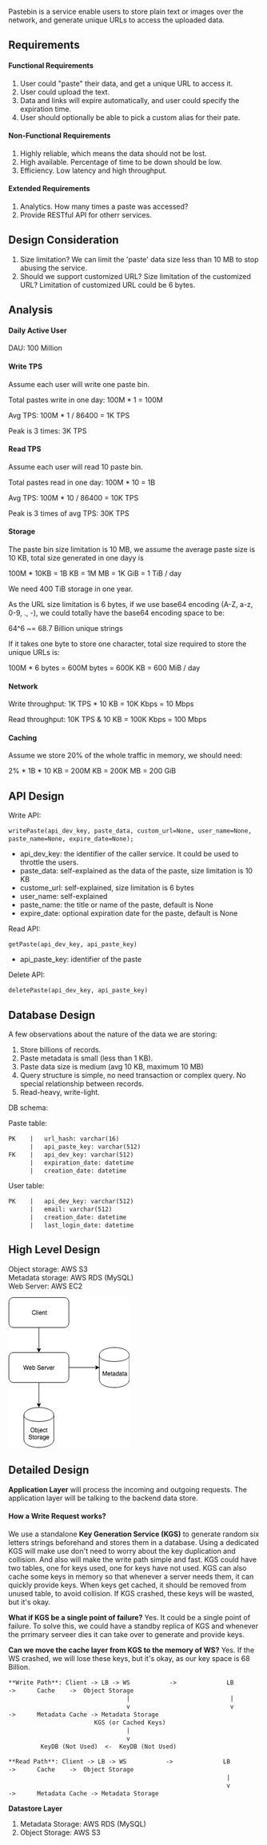 Pastebin is a service enable users to store plain text or images over the network, and generate unique URLs to access the uploaded data.


## Requirements

#### Functional Requirements
1. User could "paste" their data, and get a unique URL to access it.
2. User could upload the text.
3. Data and links will expire automatically, and user could specify the expiration time.
4. User should optionally be able to pick a custom alias for their pate.

#### Non-Functional Requirements
1. Highly reliable, which means the data should not be lost.
2. High available. Percentage of time to be down should be low.
3. Efficiency. Low latency and high throughput.

#### Extended Requirements
1. Analytics. How many times a paste was accessed?
2. Provide RESTful API for otherr services.

## Design Consideration

1. Size limitation? We can limit the 'paste' data size less than 10 MB to stop abusing the service.
2. Should we support customized URL? Size limitation of the customized URL? Limitation of customized URL could be 6 bytes.

## Analysis

#### Daily Active User

DAU: 100 Million

#### Write TPS

Assume each user will write one paste bin.

Total pastes write in one day: 100M * 1 = 100M

Avg TPS: 100M * 1 / 86400 = 1K TPS

Peak is 3 times: 3K TPS

#### Read TPS

Assume each user will read 10 paste bin.

Total pastes read in one day: 100M * 10 = 1B

Avg TPS: 100M * 10 / 86400 = 10K TPS

Peak is 3 times of avg TPS: 30K TPS

#### Storage

The paste bin size limitation is 10 MB, we assume the average paste size is 10 KB, total size generated in one dayy is

100M * 10KB = 1B KB = 1M MB = 1K GiB = 1 TiB / day

We need 400 TiB storage in one year. 

As the URL size limitation is 6 bytes, if we use base64 encoding (A-Z, a-z, 0-9, ., -), we could totally have the base64 encoding space to be:

64^6 ~= 68.7 Billion unique strings

If it takes one byte to store one character, total size required to store the unique URLs is:

100M * 6 bytes = 600M bytes = 600K KB = 600 MiB / day

#### Network

Write throughput: 1K TPS * 10 KB = 10K Kbps = 10 Mbps

Read throughput: 10K TPS & 10 KB = 100K Kbps = 100 Mbps

#### Caching

Assume we store 20% of the whole traffic in memory, we should need:

2% * 1B * 10 KB = 200M KB = 200K MB = 200 GiB

## API Design

Write API: 
```
writePaste(api_dev_key, paste_data, custom_url=None, user_name=None, paste_name=None, expire_date=None);
```

* api_dev_key: the identifier of the caller service. It could be used to throttle the users.
* paste_data: self-explained as the data of the paste, size limitation is 10 KB
* custome_url: self-explained, size limitation is 6 bytes
* user_name: self-explained
* paste_name: the title or name of the paste, default is None
* expire_date: optional expiration date for the paste, default is None

Read API: 
```
getPaste(api_dev_key, api_paste_key)
```

* api_paste_key: identifier of the paste

Delete API:
```
deletePaste(api_dev_key, api_paste_key)
```

## Database Design

A few observations about the nature of the data we are storing:
1. Store billions of records.
2. Paste metadata is small (less than 1 KB).
3. Paste data size is medium (avg 10 KB, maximum 10 MB)
4. Query structure is simple, no need transaction or complex query. No special relationship between records.
5. Read-heavy, write-light.

DB schema:

Paste table:

```
PK    |   url_hash: varchar(16)
      |   api_paste_key: varchar(512)
FK    |   api_dev_key: varchar(512)
      |   expiration_date: datetime
      |   creation_date: datetime
```

User table:

```
PK    |   api_dev_key: varchar(512)
      |   email: varchar(512)
      |   creation_date: datetime
      |   last_login_date: datetime
```

## High Level Design

Object storage: AWS S3  
Metadata storage: AWS RDS (MySQL)  
Web Server: AWS EC2  


![Pastebin Basic](pic/Pastebin.Basic.png "Pastebin.Basic")


## Detailed Design

**Application Layer** will process the incoming and outgoing requests. The application layer will be talking to the backend data store.

#### How a Write Request works?

We use a standalone **Key Generation Service (KGS)** to generate random six letters strings beforehand and stores them in a database. Using a dedicated KGS will make use don't need to worry about the key duplication and collision. And also will make the write path simple and fast. KGS could have two tables, one for keys used, one for keys have not used. KGS can also cache some keys in memory so that whenever a server needs them, it can quickly provide keys. When keys get cached, it should be removed from unused table, to avoid collision. If KGS crashed, these keys will be wasted, but it's okay.

**What if KGS be a single point of failure?** Yes. It could be a single point of failure. To solve this, we could have a standby replica of KGS and whenever the prrimary serveer dies it can take over to generate and provide keys.  

**Can we move the cache layer from KGS to the memory of WS?** Yes. If the WS crashed, we will lose these keys, but it's okay, as our key space is 68 Billion.

```
**Write Path**: Client -> LB -> WS           ->              LB          ->      Cache    ->  Object Storage
                                 |                            |
                                 v                            v          ->      Metadata Cache -> Metadata Storage
                        KGS (or Cached Keys)
                                 |
                                 v
         KeyDB (Not Used)  <-  KeyDB (Not Used)          
```

```
**Read Path**: Client -> LB -> WS           ->              LB          ->      Cache    ->  Object Storage
                                                             |
                                                             v          ->      Metadata Cache -> Metadata Storage
```


**Datastore Layer**

1. Metadata Storage: AWS RDS (MySQL)
2. Object Storage: AWS S3



